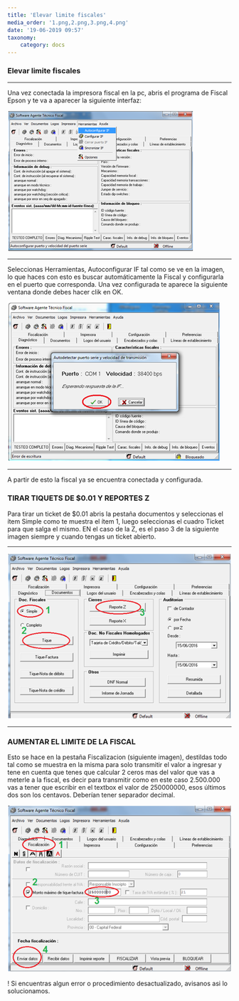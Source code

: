 ```yaml
---
title: 'Elevar limite fiscales'
media_order: '1.png,2.png,3.png,4.png'
date: '19-06-2019 09:57'
taxonomy:
    category: docs
---
```


### Elevar limite fiscales
----------
Una vez conectada la impresora fiscal en la pc, abris el programa de Fiscal Epson y te va a aparecer la siguiente interfaz:

![VerImagen](1.png)

---------
Seleccionas Herramientas, Autoconfigurar IF tal como se ve en la imagen, lo que haces con esto es buscar automáticamente la Fiscal y configurarla en el puerto que corresponda.
Una vez configurada te aparece la siguiente ventana donde debes hacer clik en OK.

![VerImagen](2.png)

---------
A partir de esto la fiscal ya se encuentra conectada y configurada.

### TIRAR TIQUETS DE $0.01 Y REPORTES Z
Para tirar un ticket de $0.01 abris la pestaña documentos y seleccionas el ítem Simple como te muestra el ítem 1, luego seleccionas el cuadro Ticket para que salga el mismo.
EN el caso de la Z, es el paso 3 de la siguiente imagen siempre y cuando tengas un ticket abierto.

---------

![VerImagen](3.png)

---------

### AUMENTAR EL LIMITE DE LA FISCAL
Esto se hace en la pestaña Fiscalizacion (siguiente imagen), destildas todo tal como se muestra en la misma para solo transmitir el valor a ingresar y tene en cuenta que tenes que calcular  2 ceros mas del valor que vas a meterle a la fiscal, es decir para transmitir como en este caso 2.500.000 vas a tener que escribir en el textbox el valor de 250000000, esos últimos dos son los centavos.  Deberían tener separador decimal.

![VerImagen](4.png)

! Si encuentras algun error o procedimiento desactualizado, avisanos asi lo solucionamos.

